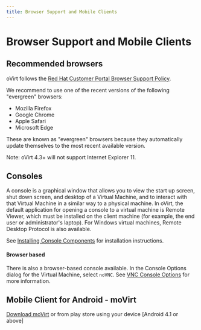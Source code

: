 ```yaml
---
title: Browser Support and Mobile Clients
---
```


# Browser Support and Mobile Clients

## Recommended browsers

oVirt follows the [Red Hat Customer Portal Browser Support Policy](https://access.redhat.com/help/browsers/).

We recommend to use one of the recent versions of the following "evergreen" browsers:
 - Mozilla Firefox
 - Google Chrome
 - Apple Safari
 - Microsoft Edge

These are known as "evergreen" browsers because they automatically update themselves to the most recent available version.

Note: oVirt 4.3+ will not support Internet Explorer 11.

## Consoles

A console is a graphical window that allows you to view the start up screen, shut down screen, and desktop of a
Virtual Machine, and to interact with that Virtual Machine in a similar way to a physical machine. In oVirt,
the default application for opening a console to a virtual machine is Remote Viewer, which must be installed on
the client machine (for example, the end user or administrator's laptop). For Windows virtual machines, Remote
Desktop Protocol is also available.

See [Installing Console Components](/documentation/virtual_machine_management_guide/#sect-Installing_Console_Components)
for installation instructions.

#### Browser based

There is also a browser-based console available. In the Console Options dialog for the Virtual Machine, select `noVNC`.
See [VNC Console Options](/documentation/virtual_machine_management_guide/#VNC_Console_Options) for more
information.

## Mobile Client for Android - moVirt

[Download moVirt](https://play.google.com/store/apps/details?id=org.ovirt.mobile.movirt) or from play store using your device
[Android 4.1 or above]
